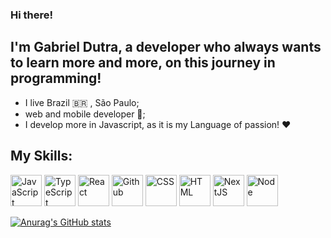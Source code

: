 ### Hi there!

## I'm Gabriel Dutra, a developer who always wants to learn more and more, on this journey in programming!

* I live Brazil 🇧🇷 , São Paulo;
* web and mobile developer 📱;
* I develop more in Javascript, as it is my Language of passion! ❤️


## My Skills:

<img src="https://cdn.jsdelivr.net/gh/devicons/devicon/icons/javascript/javascript-original.svg" alt="JavaScript" width="50" height="50" style="width-max: 100%;"></img>
<img src="https://cdn.jsdelivr.net/gh/devicons/devicon/icons/typescript/typescript-original.svg" alt="TypeScript" width="50" height="50" style="width-max: 100%;"></img>
<img src="https://cdn.jsdelivr.net/gh/devicons/devicon/icons/react/react-original.svg" alt="React" width="50" height="50" style="width-max: 100%;"></img>
<img src="https://cdn.jsdelivr.net/gh/devicons/devicon/icons/github/github-original.svg" alt="Github" width="50" height="50" style="width-max: 100%;"></img>
<img src="https://cdn.jsdelivr.net/gh/devicons/devicon/icons/css3/css3-original.svg" alt="CSS" width="50" height="50" style="width-max: 100%;"></img>
<img src="https://cdn.jsdelivr.net/gh/devicons/devicon/icons/html5/html5-original.svg" alt="HTML" width="50" height="50" style="width-max: 100%;"></img>
<img src="https://cdn.jsdelivr.net/gh/devicons/devicon/icons/nextjs/nextjs-original.svg" alt="NextJS" width="50" height="50" style="width-max: 100%;"></img>
<img src="https://cdn.jsdelivr.net/gh/devicons/devicon/icons/nodejs/nodejs-original.svg" alt="Node" width="50" height="50" style="width-max: 100%;"></img>

[![Anurag's GitHub stats](https://github-readme-stats.vercel.app/api?username=DutraGames&show_icons=true&theme=tokyonight)](https://github.com/DutraGames/github-readme-stats)
